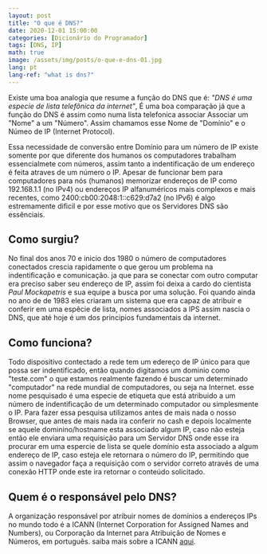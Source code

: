 ```yaml
---
layout: post
title: "O que é DNS?"
date: 2020-12-01 15:00:00
categories: [Dicionário do Programador]
tags: [DNS, IP]
math: true
image: /assets/img/posts/o-que-e-dns-01.jpg
lang: pt
lang-ref: "what is dns?"
---
```



Existe uma boa analogia que resume a função do DNS que é:
<em>"DNS é uma especie de lista telefônica da internet"</em>,
É uma boa comparação já que a função do DNS é assim como numa lista telefonica associar Associar um "Nome" a um "Número". Assim chamamos esse Nome de "Domínio" e o Númeo de IP (Internet Protocol).
<!--more-->

Essa necessidade de conversão entre Domínio para um número de IP existe somente por que diferente dos humanos os computadores trabalham essencialmete com números, assim tanto a indentificação de um endereço é feita atraves de um número o IP.
Apesar de funcionar bem para computadores para nós (humanos) memorizar endereços de IP como 192.168.1.1 (no IPv4) ou endereços IP alfanuméricos mais complexos e mais recentes, como 2400:cb00:2048:1::c629:d7a2 (no IPv6) é algo estremamente dificil e por esse motivo que os Servidores DNS são essênciais.

## Como surgiu?

No final dos anos 70 e inicio dos 1980 o número de computadores conectados crescia rapidamente o que gerou um problema na indentificação e comunicação. ja que para se conectar com outro computar era preciso saber seu endereço de IP, assim foi deixa a cardo do cientista <em>Paul Mockapetris</em> e sua equipe a busca por uma solução.
Foi quando ainda no ano de de 1983 eles criaram um sistema que era capaz de atribuir e conferir em uma espêcie de lista, nomes associados a IPS assim nascia o DNS, que até hoje é um dos principios fundamentais da internet.

## Como funciona?

Todo dispositivo contectado a rede tem um edereço de IP único para que possa ser indentificado, então quando digitamos um dominio como "teste.com" o que estamos realmente fazendo é buscar um determinado "computador" na rede mundial de computadores, ou seja na Internet. esse nome pesquisado é uma especie de etiqueta que está atribuido a um número de indentificação de um determinado computador ou simplesmente o IP.
Para fazer essa pesquisa utilizamos antes de mais nada o nosso Browser, que antes de mais nada ira conferir no cash e depois localmente se aquele dominino/hostname esta associado algum IP, caso não esteja então ele enviara uma requisição para um Servidor DNS onde esse ira procurar em uma espercie de lista se quele domínio esta associado a algum endereço de IP, caso esteja ele retornara o número do IP, permitindo que assim o navegador faça a requisição com o servidor correto através de uma conexão HTTP onde este ira retornar o conteúdo solicitado.

## Quem é o responsável pelo DNS?

A organização responsável por atribuir nomes de domínios a endereços IPs no mundo todo é a ICANN (Internet Corporation for Assigned Names and Numbers), ou Corporação da Internet para Atribuição de Nomes e Números, em português. saiba mais sobre a ICANN [aqui](https://pt.wikipedia.org/wiki/Corpora%C3%A7%C3%A3o_da_Internet_para_Atribui%C3%A7%C3%A3o_de_Nomes_e_N%C3%BAmeros).

<!--
# Divisão de um Servidor DNS.

# O que é um Origin Server?

# O que é um CDN edge Server?

# O que são esses servidores?

A server is a device or program dedicated to providing services to other programs, referred to as ‘clients’. DNS clients, which are built into most modern desktop and mobile operating systems, enable web browsers to interact with DNS servers. For more, see The Client-Server Model.

How do DNS servers resolve a DNS query?
In a typical DNS query without any caching, there are four servers that work together to deliver an IP address to the client: recursive resolvers, root nameservers, TLD nameservers, and authoritative nameservers.

The DNS recursor (also referred to as the DNS resolver) is a server that receives the query from the DNS client, and then interacts with other DNS servers to hunt down the correct IP. Once the resolver receives the request from the client, the resolver then actually behaves as a client itself, querying the other three types of DNS servers in search of the right IP.

DNS Lookup
First the resolver queries the root nameserver. The root server is the first step in translating (resolving) human-readable domain names into IP addresses. The root server then responds to the resolver with the address of a Top Level Domain (TLD) DNS server (such as .com or .net) that stores the information for its domains.

Next the resolver queries the TLD server. The TLD server responds with the IP address of the domain’s authoritative nameserver. The recursor then queries the authoritative nameserver, which will respond with the IP address of the origin server.

The resolver will finally pass the origin server IP address back to the client. Using this IP address, the client can then initiate a query directly to the origin server, and the origin server will respond by sending website data that can be interpreted and displayed by the web browser.

What is DNS Caching?
In addition to the process outlined above, recursive resolvers can also resolve DNS queries using cached data. After retrieving the correct IP address for a given website, the resolver will then store that information in its cache for a limited amount of time. During this time period, if any other clients send requests for that domain name, the resolver can skip the typical DNS lookup process and simply respond to the client with the IP address saved in the cache.

Once the caching time limit expires, the resolver must retrieve the IP address again, creating a new entry in its cache. This time limit, referred to as the time-to-live (TTL) is set explicitly in the DNS records for each site. Typically the TTL is in the 24-48 hour range. A TTL is necessary because web servers occasionally change their IP addresses, so resolvers can’t serve the same IP from the cache indefinitely.

What happens when DNS servers fail?
DNS servers can fail for multiple reasons, such as power outages, cyberattacks, and hardware malfunctions. In the early days of the Internet, DNS server outages could have a relatively large impact. Thankfully, today there is a lot of redundancy built into DNS. For example, there are many instances of the root DNS servers and TLD nameservers, and most ISPs have backup recursive resolvers for their users. (Individual users can also use public DNS resolvers, like Cloudflare’s 1.1.1.1.) Most popular websites also have multiple instances of their authoritative nameservers.

In the case of a major DNS server outage, some users may experience delays due to the amount of requests being handled by backup servers, but it would take a DNS outage of very large proportions to make a significant portion of the Internet unavailable. (This actually happened in 2016 when DNS provider Dyn experienced one of the biggest DDoS attacks in history). Cloudflare offers a Managed DNS Service that comes with built-in DNS security aimed at protecting DNS servers from attacks as well as other common sources of server failure.




-->
